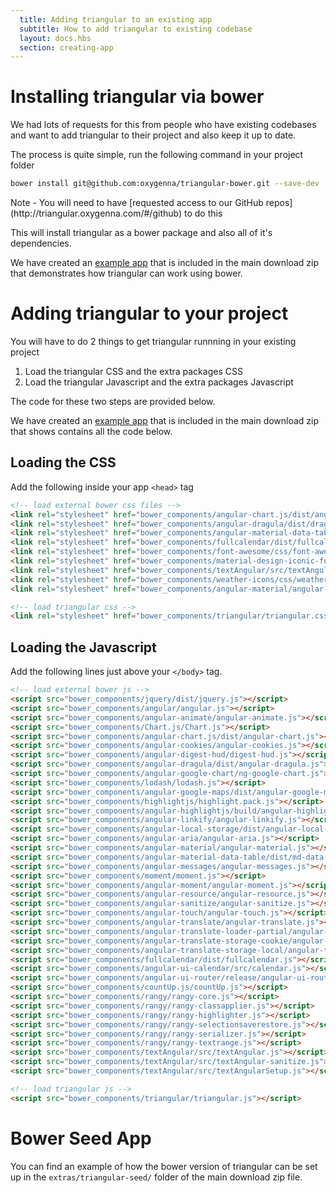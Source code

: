 ```yaml
---
  title: Adding triangular to an existing app
  subtitle: How to add triangular to existing codebase
  layout: docs.hbs
  section: creating-app
---
```


# Installing triangular via bower

We had lots of requests for this from people who have existing codebases and want to add triangular to their project and also keep it up to date.

The process is quite simple, run the following command in your project folder

```bash
bower install git@github.com:oxygenna/triangular-bower.git --save-dev
```

<div class="alert alert-danger" role="alert">
    <i class="fa fa-warning"></i> Note - You will need to have [requested access to our GitHub repos](http://triangular.oxygenna.com/#/github) to do this
</div>

This will install triangular as a bower package and also all of it's dependencies.

We have created an [example app](#bower-seed-app) that is included in the main download zip that demonstrates how triangular can work using bower.

# Adding triangular to your project

You will have to do 2 things to get triangular runnning in your existing project

1. Load the triangular CSS and the extra packages CSS
2. Load the triangular Javascript and the extra packages Javascript

The code for these two steps are provided below.

We have created an [example app](#bower-seed-app) that is included in the main download zip that shows contains all the code below.

## Loading the CSS

Add the following inside your app <code>&lt;head&gt;</code> tag

```HTML
<!-- load external bower css files -->
<link rel="stylesheet" href="bower_components/angular-chart.js/dist/angular-chart.css" />
<link rel="stylesheet" href="bower_components/angular-dragula/dist/dragula.min.css" />
<link rel="stylesheet" href="bower_components/angular-material-data-table/dist/md-data-table.min.css" />
<link rel="stylesheet" href="bower_components/fullcalendar/dist/fullcalendar.css" />
<link rel="stylesheet" href="bower_components/font-awesome/css/font-awesome.css" />
<link rel="stylesheet" href="bower_components/material-design-iconic-font/dist/css/material-design-iconic-font.min.css" />
<link rel="stylesheet" href="bower_components/textAngular/src/textAngular.css" />
<link rel="stylesheet" href="bower_components/weather-icons/css/weather-icons.css" />
<link rel="stylesheet" href="bower_components/angular-material/angular-material.min.css" />

<!-- load triangular css -->
<link rel="stylesheet" href="bower_components/triangular/triangular.css" />
```

## Loading the Javascript

Add the following lines just above your <code>&lt;/body&gt;</code> tag.

```HTML
<!-- load external bower js -->
<script src="bower_components/jquery/dist/jquery.js"></script>
<script src="bower_components/angular/angular.js"></script>
<script src="bower_components/angular-animate/angular-animate.js"></script>
<script src="bower_components/Chart.js/Chart.js"></script>
<script src="bower_components/angular-chart.js/dist/angular-chart.js"></script>
<script src="bower_components/angular-cookies/angular-cookies.js"></script>
<script src="bower_components/angular-digest-hud/digest-hud.js"></script>
<script src="bower_components/angular-dragula/dist/angular-dragula.js"></script>
<script src="bower_components/angular-google-chart/ng-google-chart.js"></script>
<script src="bower_components/lodash/lodash.js"></script>
<script src="bower_components/angular-google-maps/dist/angular-google-maps.js"></script>
<script src="bower_components/highlightjs/highlight.pack.js"></script>
<script src="bower_components/angular-highlightjs/build/angular-highlightjs.js"></script>
<script src="bower_components/angular-linkify/angular-linkify.js"></script>
<script src="bower_components/angular-local-storage/dist/angular-local-storage.js"></script>
<script src="bower_components/angular-aria/angular-aria.js"></script>
<script src="bower_components/angular-material/angular-material.js"></script>
<script src="bower_components/angular-material-data-table/dist/md-data-table.min.js"></script>
<script src="bower_components/angular-messages/angular-messages.js"></script>
<script src="bower_components/moment/moment.js"></script>
<script src="bower_components/angular-moment/angular-moment.js"></script>
<script src="bower_components/angular-resource/angular-resource.js"></script>
<script src="bower_components/angular-sanitize/angular-sanitize.js"></script>
<script src="bower_components/angular-touch/angular-touch.js"></script>
<script src="bower_components/angular-translate/angular-translate.js"></script>
<script src="bower_components/angular-translate-loader-partial/angular-translate-loader-partial.js"></script>
<script src="bower_components/angular-translate-storage-cookie/angular-translate-storage-cookie.js"></script>
<script src="bower_components/angular-translate-storage-local/angular-translate-storage-local.js"></script>
<script src="bower_components/fullcalendar/dist/fullcalendar.js"></script>
<script src="bower_components/angular-ui-calendar/src/calendar.js"></script>
<script src="bower_components/angular-ui-router/release/angular-ui-router.js"></script>
<script src="bower_components/countUp.js/countUp.js"></script>
<script src="bower_components/rangy/rangy-core.js"></script>
<script src="bower_components/rangy/rangy-classapplier.js"></script>
<script src="bower_components/rangy/rangy-highlighter.js"></script>
<script src="bower_components/rangy/rangy-selectionsaverestore.js"></script>
<script src="bower_components/rangy/rangy-serializer.js"></script>
<script src="bower_components/rangy/rangy-textrange.js"></script>
<script src="bower_components/textAngular/src/textAngular.js"></script>
<script src="bower_components/textAngular/src/textAngular-sanitize.js"></script>
<script src="bower_components/textAngular/src/textAngularSetup.js"></script>

<!-- load triangular js -->
<script src="bower_components/triangular/triangular.js"></script>
```

# Bower Seed App

You can find an example of how the bower version of triangular can be set up in the <code>extras/triangular-seed/</code> folder of the main download zip file.
